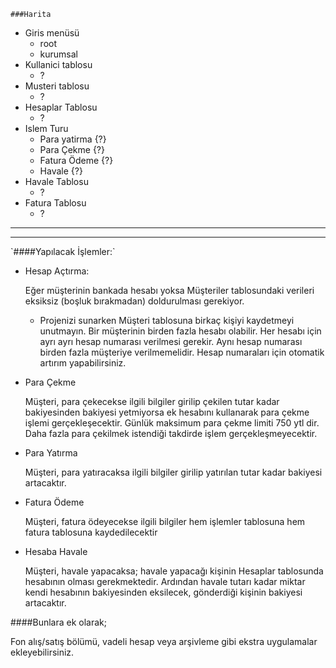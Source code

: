 `###Harita`
* Giris menüsü
	+ root
	+ kurumsal
* Kullanici tablosu
	+ ?
* Musteri tablosu
	+ ?
* Hesaplar Tablosu
	+ ?
* Islem Turu
	+ Para yatirma {?}
	+ Para Çekme   {?}
	+ Fatura Ödeme {?}
	+ Havale 	   {?}
* Havale Tablosu
	+ ?
* Fatura Tablosu
	+ ?
	
<hr />   <hr />
`####Yapılacak İşlemler:`

* Hesap Açtırma:

	Eğer müşterinin bankada hesabı yoksa Müşteriler tablosundaki verileri eksiksiz (boşluk
	bırakmadan) doldurulması gerekiyor.

	+ Projenizi sunarken Müşteri tablosuna birkaç kişiyi kaydetmeyi unutmayın.
	  Bir müşterinin birden fazla hesabı olabilir.
	  Her hesabı için ayrı ayrı hesap numarası verilmesi gerekir. Aynı hesap numarası birden fazla
	  müşteriye verilmemelidir. Hesap numaraları için otomatik artırım yapabilirsiniz.

* Para Çekme

	Müşteri, para çekecekse ilgili bilgiler girilip çekilen tutar kadar bakiyesinden bakiyesi yetmiyorsa
	ek hesabını kullanarak para çekme işlemi gerçekleşecektir.
	Günlük maksimum para çekme limiti 750 ytl dir. Daha fazla para çekilmek istendiği takdirde işlem
	gerçekleşmeyecektir.

* Para Yatırma

	Müşteri, para yatıracaksa ilgili bilgiler girilip yatırılan tutar kadar bakiyesi artacaktır.

* Fatura Ödeme

	Müşteri, fatura ödeyecekse ilgili bilgiler hem işlemler tablosuna hem fatura tablosuna
	kaydedilecektir

* Hesaba Havale

	Müşteri, havale yapacaksa; havale yapacağı kişinin Hesaplar tablosunda hesabının
	olması gerekmektedir. Ardından havale tutarı kadar miktar kendi hesabının bakiyesinden
	eksilecek, gönderdiği kişinin bakiyesi artacaktır.

####Bunlara ek olarak;

Fon alış/satış bölümü, vadeli hesap veya arşivleme gibi ekstra uygulamalar
ekleyebilirsiniz.